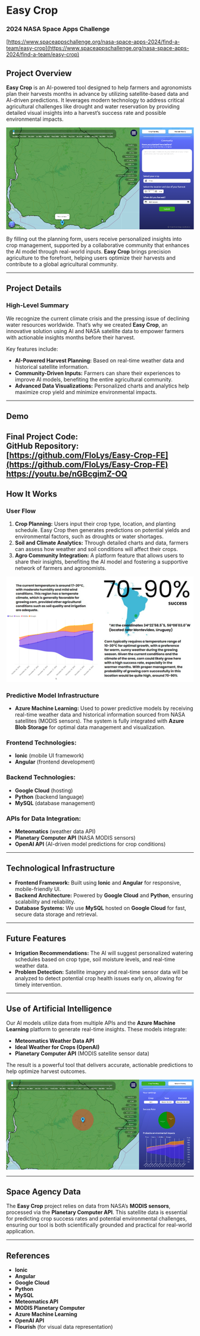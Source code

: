 # Easy Crop

### 2024 NASA Space Apps Challenge
[https://www.spaceappschallenge.org/nasa-space-apps-2024/find-a-team/easy-crop](https://www.spaceappschallenge.org/nasa-space-apps-2024/find-a-team/easy-crop)
## Project Overview

**Easy Crop** is an AI-powered tool designed to help farmers and agronomists plan their harvests months in advance by utilizing satellite-based data and AI-driven predictions. It leverages modern technology to address critical agricultural challenges like drought and water reservation by providing detailed visual insights into a harvest’s success rate and possible environmental impacts.

![images/logo.png](https://github.com/FloLys/Easy-Crop-FE/blob/main/001.PNG)

By filling out the planning form, users receive personalized insights into crop management, supported by a collaborative community that enhances the AI model through real-world inputs. **Easy Crop** brings precision agriculture to the forefront, helping users optimize their harvests and contribute to a global agricultural community.

---

## Project Details

### High-Level Summary

We recognize the current climate crisis and the pressing issue of declining water resources worldwide. That’s why we created **Easy Crop**, an innovative solution using AI and NASA satellite data to empower farmers with actionable insights months before their harvest.

Key features include:
- **AI-Powered Harvest Planning:** Based on real-time weather data and historical satellite information.
- **Community-Driven Inputs:** Farmers can share their experiences to improve AI models, benefiting the entire agricultural community.
- **Advanced Data Visualizations:** Personalized charts and analytics help maximize crop yield and minimize environmental impacts.


---

## Demo

**Final Project Code:**  
GitHub Repository: [https://github.com/FloLys/Easy-Crop-FE](https://github.com/FloLys/Easy-Crop-FE)
https://youtu.be/nGBcgimZ-OQ
---

## How It Works

### User Flow
1. **Crop Planning:** Users input their crop type, location, and planting schedule. Easy Crop then generates predictions on potential yields and environmental factors, such as droughts or water shortages.
2. **Soil and Climate Analytics:** Through detailed charts and data, farmers can assess how weather and soil conditions will affect their crops.
3. **Agro Community Integration:** A platform feature that allows users to share their insights, benefiting the AI model and fostering a supportive network of farmers and agronomists.

![imagn/3.png](https://github.com/FloLys/Easy-Crop-FE/blob/main/3.png)

### Predictive Model Infrastructure
- **Azure Machine Learning:** Used to power predictive models by receiving real-time weather data and historical information sourced from NASA satellites (MODIS sensors). The system is fully integrated with **Azure Blob Storage** for optimal data management and visualization.

### Frontend Technologies:
- **Ionic** (mobile UI framework)
- **Angular** (frontend development)

### Backend Technologies:
- **Google Cloud** (hosting)
- **Python** (backend language)
- **MySQL** (database management)

### APIs for Data Integration:
- **Meteomatics** (weather data API)
- **Planetary Computer API** (NASA MODIS sensors)
- **OpenAI API** (AI-driven model predictions for crop conditions)

---

## Technological Infrastructure

- **Frontend Framework:** Built using **Ionic** and **Angular** for responsive, mobile-friendly UI.
- **Backend Architecture:** Powered by **Google Cloud** and **Python**, ensuring scalability and reliability.
- **Database Systems:** We use **MySQL** hosted on **Google Cloud** for fast, secure data storage and retrieval.

---

## Future Features

- **Irrigation Recommendations:** The AI will suggest personalized watering schedules based on crop type, soil moisture levels, and real-time weather data.
- **Problem Detection:** Satellite imagery and real-time sensor data will be analyzed to detect potential crop health issues early on, allowing for timely intervention.

---

## Use of Artificial Intelligence

Our AI models utilize data from multiple APIs and the **Azure Machine Learning** platform to generate real-time insights. These models integrate:
- **Meteomatics Weather Data API**
- **Ideal Weather for Crops (OpenAI)**
- **Planetary Computer API** (MODIS satellite sensor data)

The result is a powerful tool that delivers accurate, actionable predictions to help optimize harvest outcomes.

![images/002.PNG](https://github.com/FloLys/Easy-Crop-FE/blob/main/002.PNG)

---

## Space Agency Data

The **Easy Crop** project relies on data from NASA’s **MODIS sensors**, processed via the **Planetary Computer API**. This satellite data is essential for predicting crop success rates and potential environmental challenges, ensuring our tool is both scientifically grounded and practical for real-world application.



---

## References

- **Ionic**
- **Angular**
- **Google Cloud**
- **Python**
- **MySQL**
- **Meteomatics API**
- **MODIS Planetary Computer**
- **Azure Machine Learning**
- **OpenAI API**
- **Flourish** (for visual data representation)

